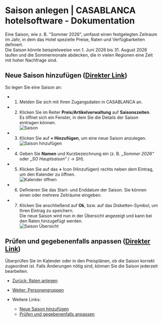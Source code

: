 # Saison anlegen | CASABLANCA hotelsoftware - Dokumentation

Eine Saison, wie z. B. "Sommer 2026", umfasst einen festgelegten Zeitraum im Jahr, in dem das Hotel spezielle Preise, Raten und Verfügbarkeiten definiert.  
Die Saison könnte beispielsweise von 1. Juni 2026 bis 31. August 2026 laufen und die Sommermonate abdecken, die in vielen Regionen eine Zeit mit hoher Nachfrage sind.

## Neue Saison hinzufügen ([Direkter Link](https://docs.casablanca.at/desktop/raten/rates/saison/#neue-saison-hinzufügen "Direkter Link zu Neue Saison hinzufügen"))

So legen Sie eine Saison an:

* 1. Melden Sie sich mit Ihren Zugangsdaten in CASABLANCA an.
* 2. Klicken Sie im Reiter **Preis/Artikelverwaltung** auf **Saisonszeiten**.  
  Es öffnet sich ein Fenster, in dem Sie die Details der Saison eintragen können.  
  ![Saison](https://docs.casablanca.at/assets/images/season_01-8644ac48e4f891cc4d126f6bb9b8fb70.png "Saison")
* 3. Klicken Sie auf **+ Hinzufügen**, um eine neue Saison anzulegen.  
  ![Saison hinzufügen](https://docs.casablanca.at/assets/images/season_02-d66deda2072d2fa2fd731031e2f0c308.png "Saison hinzufügen")
* 4. Geben Sie **Namen** und Kurzbezeichnung ein (z. B. *„Sommer 2026“* oder *„SO Hauptsaison“* / -> *SH*).
* 5. Klicken Sie auf das **+** Icon (Hinzufügen) rechts neben dem Eintrag, um den Kalender zu öffnen.  
  ![Kalender öffnen](https://docs.casablanca.at/assets/images/season_03-dc54c37363be066c60f2a3ad46002123.png "Saison hinzufügen")
* 6. Definieren Sie das Start- und Enddatum der Saison. Sie können einen oder mehrere Zeiträume eingeben.
* 7. Klicken Sie anschließend auf **Ok**, bzw. auf das Disketten-Symbol, um Ihren Eintrag zu speichern.  
  Die neue Saison wird nun in der Übersicht angezeigt und kann bei den Raten hinzugefügt werden.  
  ![Saison Übersicht](https://docs.casablanca.at/assets/images/season_04-6e1bf043aa933f73523404277ce69b5f.png "Saison hinzufügen")

## Prüfen und gegebenenfalls anpassen ([Direkter Link](https://docs.casablanca.at/desktop/raten/rates/saison/#prüfen-und-gegebenenfalls-anpassen "Direkter Link zu Prüfen und gegebenenfalls anpassen"))

Überprüfen Sie im Kalender oder in den Preisplänen, ob die Saison korrekt zugeordnet ist. Falls Änderungen nötig sind, können Sie die Saison jederzeit bearbeiten.

* [Zurück: Raten anlegen](https://docs.casablanca.at/desktop/raten/rates/)
* [Weiter: Personengruppen](https://docs.casablanca.at/desktop/raten/rates/person_groups)

* Weitere Links:
  * [Neue Saison hinzufügen](https://docs.casablanca.at/desktop/raten/rates/saison/#neue-saison-hinzufügen)
  * [Prüfen und gegebenenfalls anpassen](https://docs.casablanca.at/desktop/raten/rates/saison/#prüfen-und-gegebenenfalls-anpassen)